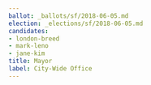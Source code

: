 ```yaml
---
ballot: _ballots/sf/2018-06-05.md
election: _elections/sf/2018-06-05.md
candidates:
- london-breed
- mark-leno
- jane-kim
title: Mayor
label: City-Wide Office
---
```


